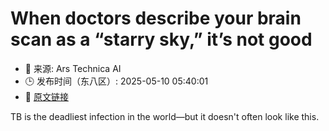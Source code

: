 # When doctors describe your brain scan as a “starry sky,” it’s not good
- 📅 来源: Ars Technica AI
- 🕒 发布时间（东八区）: 2025-05-10 05:40:01
- 🔗 [原文链接](https://arstechnica.com/health/2025/05/when-doctors-describe-your-brain-scan-as-a-starry-sky-its-not-good/)

TB is the deadliest infection in the world—but it doesn't often look like this.